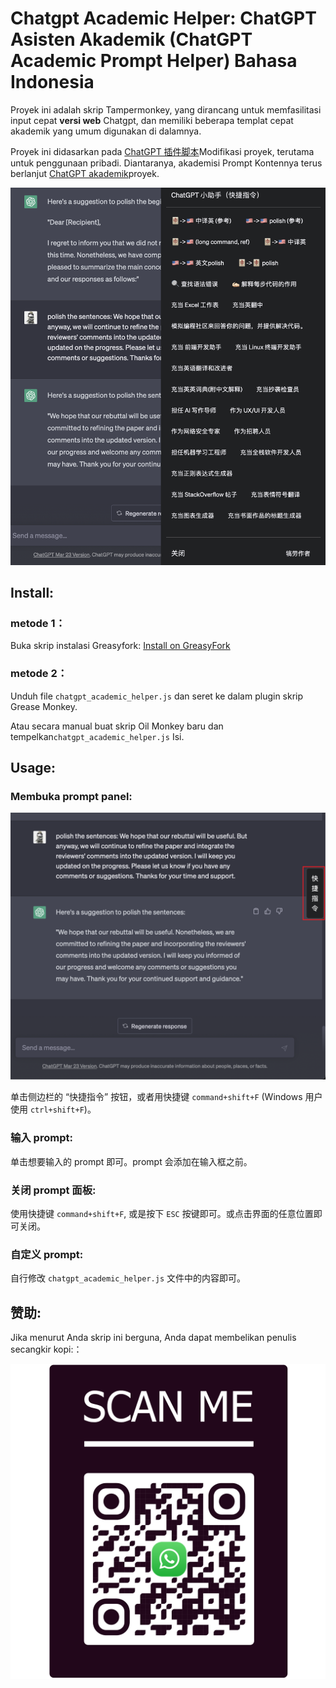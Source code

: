 # Chatgpt Academic Helper: ChatGPT Asisten Akademik (ChatGPT Academic Prompt Helper) Bahasa Indonesia

Proyek ini adalah skrip Tampermonkey, yang dirancang untuk memfasilitasi input cepat **versi web** Chatgpt, dan memiliki beberapa templat cepat akademik yang umum digunakan di dalamnya.

Proyek ini didasarkan pada [ChatGPT 插件脚本](https://github.com/winchesHe/chatGPT-prompt-scripts)Modifikasi proyek, terutama untuk penggunaan pribadi. Diantaranya, akademisi Prompt Kontennya terus berlanjut [ChatGPT akademik](https://github.com/binary-husky/chatgpt_academic)proyek.

![Tampilan antarmuka fungsi](figs/fig2.png)

<!-- <img src=figs/fig2.png alt="Tampilan antarmuka fungsi" width="500"> -->

## Install:

### metode 1：

Buka skrip instalasi Greasyfork: [Install on GreasyFork](https://greasyfork.org/zh-CN/scripts/464480-chatgpt-academic-prompt-helper)

### metode 2：

Unduh file `chatgpt_academic_helper.js` dan seret ke dalam plugin skrip Grease Monkey.

Atau secara manual buat skrip Oil Monkey baru dan tempelkan`chatgpt_academic_helper.js` Isi.

## Usage:

### Membuka prompt panel:

![功能界面展示](figs/fig1.png)

<!-- <img src=figs/fig1.png alt="快捷指令按钮位置" width="500"> -->

单击侧边栏的 “快捷指令” 按钮，或者用快捷键 `command+shift+F` (Windows 用户使用 `ctrl+shift+F`)。

### 输入 prompt:

单击想要输入的 prompt 即可。prompt 会添加在输入框之前。

### 关闭 prompt 面板:

使用快捷键 `command+shift+F`, 或是按下 `ESC` 按键即可。或点击界面的任意位置即可关闭。

### 自定义 prompt:

自行修改 `chatgpt_academic_helper.js` 文件中的内容即可。

## 赞助:

Jika menurut Anda skrip ini berguna, Anda dapat membelikan penulis secangkir kopi:：

![sponsor](/wa-seopedia.tech.png)
